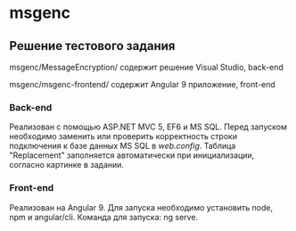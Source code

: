 # msgenc
## Решение тестового задания

msgenc/MessageEncryption/ содержит решение Visual Studio, back-end

msgenc/msgenc-frontend/ содержит Angular 9 приложение, front-end

### Back-end 

Реализован с помощью ASP.NET MVC 5, EF6 и MS SQL. Перед запуском необходимо заменить или проверить корректность строки подключения к базе данных MS SQL в *web.config*. Таблица "Replacement" заполняется автоматически при инициализации, согласно картинке в задании.

### Front-end 

Реализован на Angular 9. Для запуска необходимо установить node, npm и angular/cli.
Команда для запуска: ng serve.
